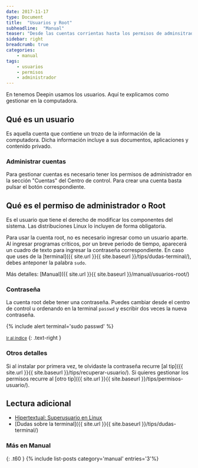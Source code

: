 ```yaml
---
date: 2017-11-17
type: Document
title:  "Usuarios y Root"
subheadline:  "Manual"
teaser: "Desde las cuentas corrientas hasta los permisos de adminsitrador"
sidebar: right
breadcrumb: true
categories:
    - manual
tags:
    - usuarios
    - permisos
    - administrador
---
```


En tenemos Deepin usamos los usuarios. Aquí te explicamos como gestionar en la computadora.

## Qué es un usuario
Es aquella cuenta que contiene un trozo de la información de la computadora. Dicha información incluye a sus documentos, aplicaciones y contenido privado.

### Administrar cuentas
Para gestionar cuentas es necesario tener los permisos de administrador en la sección "Cuentas" del Centro de control. Para crear una cuenta basta pulsar el botón correspondiente.

## Qué es el permiso de administrador o Root
Es el usuario que tiene el derecho de modificar los componentes del sistema. Las distribuciones Linux lo incluyen de forma obligatoria.

Para usar la cuenta root, no es necesario ingresar como un usuario aparte. Al ingresar programas críticos, por un breve periodo de tiempo, aparecerá un cuadro de texto para ingresar la contraseña correspondiente. En caso que uses de la [terminal]({{ site.url }}{{ site.baseurl }}/tips/dudas-terminal/), debes anteponer la palabra `sudo`.

Más detalles: [Manual]({{ site.url }}{{ site.baseurl }}/manual/usuarios-root/)

### Contraseña
La cuenta root debe tener una contraseña. Puedes cambiar desde el centro de control u ordenando en la terminal `passwd` y escribir dos veces la nueva contraseña.

{% include alert terminal='sudo passwd' %}

<small markdown="1">[Ir al índice](#toc)</small>
{: .text-right }

### Otros detalles
Si al instalar por primera vez, te olvidaste la contraseña recurre [al tip]({{ site.url }}{{ site.baseurl }}/tips/recuperar-usuario/). Si quieres gestionar los permisos recurre al [otro tip]({{ site.url }}{{ site.baseurl }}/tips/permisos-usuario/).

## Lectura adicional
* [Hipertextual: Superusuario en Linux](https://hipertextual.com/2015/10/superusuario-en-linux)
* [Dudas sobre la terminal]({{ site.url }}{{ site.baseurl }}/tips/dudas-terminal/)

### Más en Manual
{: .t60 }
{% include list-posts category='manual' entries='3'%}
